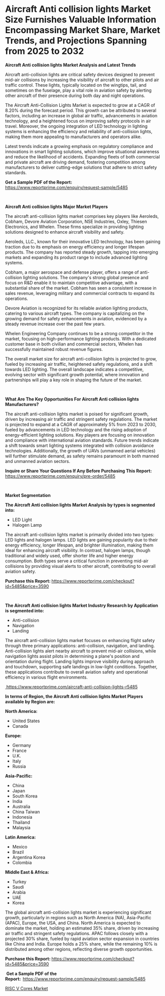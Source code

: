 <p><h1>Aircraft Anti collision lights Market Size Furnishes Valuable Information Encompassing Market Share, Market Trends, and Projections Spanning from 2025 to 2032</h1></p><p><strong>Aircraft Anti collision lights Market Analysis and Latest Trends</strong></p>
<p><p>Aircraft anti-collision lights are critical safety devices designed to prevent mid-air collisions by increasing the visibility of aircraft to other pilots and air traffic control. These lights, typically located on the wingtips, tail, and sometimes on the fuselage, play a vital role in aviation safety by alerting other aircraft of their presence during both day and night operations.</p><p>The Aircraft Anti-Collision Lights Market is expected to grow at a CAGR of 8.20% during the forecast period. This growth can be attributed to several factors, including an increase in global air traffic, advancements in aviation technology, and a heightened focus on improving safety protocols in air travel. Moreover, the ongoing integration of LED technology in lighting systems is enhancing the efficiency and reliability of anti-collision lights, making them more appealing to manufacturers and operators alike.</p><p>Latest trends indicate a growing emphasis on regulatory compliance and innovations in smart lighting solutions, which improve situational awareness and reduce the likelihood of accidents. Expanding fleets of both commercial and private aircraft are driving demand, fostering competition among manufacturers to deliver cutting-edge solutions that adhere to strict safety standards.</p></p>
<p><strong>Get a Sample PDF of the Report:&nbsp;</strong> <a href="https://www.reportprime.com/enquiry/request-sample/5485?utm_campaign=3225&utm_medium=2&utm_source=Github&utm_content=ia&utm_term=19032025&utm_id=aircraft-anti-collision-lights">https://www.reportprime.com/enquiry/request-sample/5485</a></p>
<p>&nbsp;</p>
<p><strong>Aircraft Anti collision lights Major Market Players</strong></p>
<p><p>The aircraft anti-collision lights market comprises key players like Aeroleds, Cobham, Devore Aviation Corporation, NSE Industries, Oxley, Thiesen Electronics, and Whelen. These firms specialize in providing lighting solutions designed to enhance aircraft visibility and safety.</p><p>Aeroleds, LLC., known for their innovative LED technology, has been gaining traction due to its emphasis on energy efficiency and longer lifespan products. The company has reported steady growth, tapping into emerging markets and expanding its product range to include advanced lighting systems.</p><p>Cobham, a major aerospace and defense player, offers a range of anti-collision lighting solutions. The company's strong global presence and focus on R&D enable it to maintain competitive advantage, with a substantial share of the market. Cobham has seen a consistent increase in sales revenue, leveraging military and commercial contracts to expand its operations.</p><p>Devore Aviation is recognized for its reliable aviation lighting products, catering to various aircraft types. The company is capitalizing on the growing demand for safety enhancements in aviation, evidenced by a steady revenue increase over the past few years.</p><p>Whelen Engineering Company continues to be a strong competitor in the market, focusing on high-performance lighting products. With a dedicated customer base in both civilian and commercial sectors, Whelen has successfully maintained robust revenue figures.</p><p>The overall market size for aircraft anti-collision lights is projected to grow, fueled by increasing air traffic, heightened safety regulations, and a shift towards LED lighting. The overall landscape indicates a competitive, evolving sector with significant growth potential, where innovation and partnerships will play a key role in shaping the future of the market.</p></p>
<p>&nbsp;</p>
<p><strong>What Are The Key Opportunities For Aircraft Anti collision lights Manufacturers?</strong></p>
<p><p>The aircraft anti-collision lights market is poised for significant growth, driven by increasing air traffic and stringent safety regulations. The market is projected to expand at a CAGR of approximately 5% from 2023 to 2030, fueled by advancements in LED technology and the rising adoption of energy-efficient lighting solutions. Key players are focusing on innovation and compliance with international aviation standards. Future trends indicate a shift towards smart lighting systems integrated with collision avoidance technologies. Additionally, the growth of UAVs (unmanned aerial vehicles) will further stimulate demand, as safety remains paramount in both manned and unmanned aviation sectors.</p></p>
<p><strong>Inquire or Share Your Questions If Any Before Purchasing This Report:</strong> <a href="https://www.reportprime.com/enquiry/pre-order/5485?utm_campaign=3225&utm_medium=2&utm_source=Github&utm_content=ia&utm_term=19032025&utm_id=aircraft-anti-collision-lights">https://www.reportprime.com/enquiry/pre-order/5485</a></p>
<p>&nbsp;</p>
<p><strong>Market Segmentation</strong></p>
<p><strong>The Aircraft Anti collision lights Market Analysis by types is segmented into:</strong></p>
<p><ul><li>LED Light</li><li>Halogen Lamp</li></ul></p>
<p><p>The aircraft anti-collision lights market is primarily divided into two types: LED lights and halogen lamps. LED lights are gaining popularity due to their energy efficiency, longer lifespan, and brighter illumination, making them ideal for enhancing aircraft visibility. In contrast, halogen lamps, though traditional and widely used, offer shorter life and higher energy consumption. Both types serve a critical function in preventing mid-air collisions by providing visual alerts to other aircraft, contributing to overall aviation safety.</p></p>
<p><strong>Purchase this Report:&nbsp;</strong><a href="https://www.reportprime.com/checkout?id=5485&price=3590&utm_campaign=3225&utm_medium=2&utm_source=Github&utm_content=ia&utm_term=19032025&utm_id=aircraft-anti-collision-lights">https://www.reportprime.com/checkout?id=5485&price=3590</a></p>
<p>&nbsp;</p>
<p><strong>The Aircraft Anti collision lights Market Industry Research by Application is segmented into:</strong></p>
<p><ul><li>Anti-collision</li><li>Navigation</li><li>Landing</li></ul></p>
<p><p>The aircraft anti-collision lights market focuses on enhancing flight safety through three primary applications: anti-collision, navigation, and landing. Anti-collision lights alert nearby aircraft to prevent mid-air collisions, while navigation lights assist pilots in determining a plane's position and orientation during flight. Landing lights improve visibility during approach and touchdown, supporting safe landings in low-light conditions. Together, these applications contribute to overall aviation safety and operational efficiency in various flight environments.</p></p>
<p><a href="https://www.reportprime.com/aircraft-anti-collision-lights-r5485?utm_campaign=3225&utm_medium=2&utm_source=Github&utm_content=ia&utm_term=19032025&utm_id=aircraft-anti-collision-lights">&nbsp;https://www.reportprime.com/aircraft-anti-collision-lights-r5485</a></p>
<p><strong>In terms of Region, the Aircraft Anti collision lights Market Players available by Region are:</strong></p>
<p>
    <p> <strong> North America: </strong>
        <ul>
            <li>United States</li>
            <li>Canada</li>
        </ul>
        </p> 
    <p> <strong> Europe: </strong>
        <ul>
            <li>Germany</li>
            <li>France</li>
            <li>U.K.</li>
            <li>Italy</li>
            <li>Russia</li>
        </ul>
        </p> 
    <p> <strong> Asia-Pacific: </strong>
        <ul>
            <li>China</li>
            <li>Japan</li>
            <li>South Korea</li>
            <li>India</li>
            <li>Australia</li>
            <li>China Taiwan</li>
            <li>Indonesia</li>
            <li>Thailand</li>
            <li>Malaysia</li>
        </ul>
        </p> 
    <p> <strong> Latin America: </strong>
        <ul>
            <li>Mexico</li>
            <li>Brazil</li>
            <li>Argentina Korea</li>
            <li>Colombia</li>
        </ul>
        </p> 
    <p> <strong> Middle East & Africa: </strong>
        <ul>
            <li>Turkey</li>
            <li>Saudi</li>
            <li>Arabia</li>
            <li>UAE</li>
            <li>Korea</li>
        </ul>
    </p>
    </p>
<p><p>The global aircraft anti-collision lights market is experiencing significant growth, particularly in regions such as North America (NA), Asia-Pacific (APAC), Europe, the USA, and China. North America is expected to dominate the market, holding an estimated 35% share, driven by increasing air traffic and stringent safety regulations. APAC follows closely with a projected 30% share, fueled by rapid aviation sector expansion in countries like China and India. Europe holds a 25% share, while the remaining 10% is distributed among other regions, reflecting diverse growth opportunities.</p></p>
<p><strong>Purchase this Report: </strong><a href="https://www.reportprime.com/checkout?id=5485&price=3590&utm_campaign=3225&utm_medium=2&utm_source=Github&utm_content=ia&utm_term=19032025&utm_id=aircraft-anti-collision-lights">https://www.reportprime.com/checkout?id=5485&price=3590</a></p>
<p>&nbsp;<strong>Get a Sample PDF of the Report:&nbsp;&nbsp;</strong><a href="https://www.reportprime.com/enquiry/request-sample/5485?utm_campaign=3225&utm_medium=2&utm_source=Github&utm_content=ia&utm_term=19032025&utm_id=aircraft-anti-collision-lights">https://www.reportprime.com/enquiry/request-sample/5485</a></p>
<p><strong></strong></p>
<p><p><a href="https://github.com/doljanzwald/Market-Research-Report-List-1/blob/main/risc-v-cores-market.md?utm_campaign=3225&utm_medium=2&utm_source=Github&utm_content=ia&utm_term=19032025&utm_id=aircraft-anti-collision-lights">RISC V Cores Market</a></p></p>